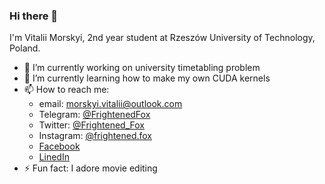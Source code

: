### Hi there 👋

I'm Vitalii Morskyi, 2nd year student at Rzeszów University of Technology, Poland. 

- 🔭 I’m currently working on university timetabling problem
- 🌱 I’m currently learning how to make my own CUDA kernels
- 📫 How to reach me: 
    - email: morskyi.vitalii@outlook.com
    - Telegram: [@FrightenedFox](https://t.me/FrightenedFox)
    - Twitter: [@Frightened_Fox](https://twitter.com/Frightened_Fox)
    - Instagram: [@frightened.fox](https://www.instagram.com/frightened.fox/)
    - [Facebook](https://www.facebook.com/MorskyiVitalii)
    - [LinedIn](https://www.linkedin.com/in/morskyifox/)
- ⚡ Fun fact: I adore movie editing

<!--
**FrightenedFox/FrightenedFox** is a ✨ _special_ ✨ repository because its `README.md` (this file) appears on your GitHub profile.

Here are some ideas to get you started:

- 👯 I’m looking to collaborate on ...
- 🤔 I’m looking for help with ...
- 💬 Ask me about ...
- 😄 Pronouns: ...

-->
